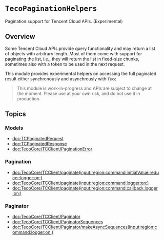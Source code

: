# ``TecoPaginationHelpers``

Pagination support for Tencent Cloud APIs. (Experimental)

## Overview

Some Tencent Cloud APIs provide query functionality and may return a list of objects with arbitrary length. Most of them come with support for paginating the list, i.e., they will return the list in fixed-size chunks, sometimes also with a token to be used in the next request.

This module provides experimental helpers on accessing the full paginated result either synchronously and asynchrously with `Teco`.

> This module is work-in-progress and APIs are subject to change at the moment. Please use at your own risk, and do not use it in production.

## Topics

### Models

- <doc:TCPaginatedRequest>
- <doc:TCPaginatedResponse>
- <doc:TecoCore/TCClient/PaginationError>

### Pagination

- <doc:TecoCore/TCClient/paginate(input:region:command:initialValue:reducer:logger:on:)>
- <doc:TecoCore/TCClient/paginate(input:region:command:logger:on:)>
- <doc:TecoCore/TCClient/paginate(input:region:command:callback:logger:on:)>

### Paginator

- <doc:TecoCore/TCClient/Paginator>
- <doc:TecoCore/TCClient/PaginatorSequences>
- <doc:TecoCore/TCClient/Paginator/makeAsyncSequences(input:region:command:logger:on:)>
